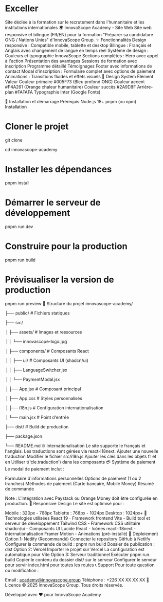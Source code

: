 # Exceller
Site dédiée à la formation sur le recrutement dans l'humanitaire et les institutions internationales
🌍 InnovaScope Academy - Site Web
Site web responsive et bilingue (FR/EN) pour la formation "Préparer sa candidature ONG / Nations Unies" d'InnovaScope Group.
✨ Fonctionnalités
Design responsive : Compatible mobile, tablette et desktop
Bilingue : Français et Anglais avec changement de langue en temps réel
Système de design : Couleurs et typographie InnovaScope
Sections complètes :
Hero avec appel à l'action
Présentation des avantages
Sessions de formation avec inscription
Programme détaillé
Témoignages
Footer avec informations de contact
Modal d'inscription : Formulaire complet avec options de paiement
Animations : Transitions fluides et effets visuels
🎨 Design System
Élément
Valeur
Couleur primaire
#005F73 (Bleu profond ONG)
Couleur accent
#F4A261 (Orange chaleur humanitaire)
Couleur succès
#2A9D8F
Arrière-plan
#FAFAFA
Typographie
Inter (Google Fonts)

🚀 Installation et démarrage
Prérequis
Node.js 18+
pnpm (ou npm)
Installation
# Cloner le projet

git clone <repository-url>

cd innovascope-academy

# Installer les dépendances

pnpm install

# Démarrer le serveur de développement

pnpm run dev

# Construire pour la production

pnpm run build

# Prévisualiser la version de production

pnpm run preview
📁 Structure du projet
innovascope-academy/

├── public/                 # Fichiers statiques

├── src/

│   ├── assets/            # Images et ressources

│   │   └── innovascope-logo.jpg

│   ├── components/        # Composants React

│   │   ├── ui/           # Composants UI (shadcn/ui)

│   │   ├── LanguageSwitcher.jsx

│   │   └── PaymentModal.jsx

│   ├── App.jsx           # Composant principal

│   ├── App.css           # Styles personnalisés

│   ├── i18n.js           # Configuration internationalisation

│   └── main.jsx          # Point d'entrée

├── dist/                 # Build de production

├── package.json

└── README.md
🌐 Internationalisation
Le site supporte le français et l'anglais. Les traductions sont gérées via react-i18next.
Ajouter une nouvelle traduction
Modifier le fichier src/i18n.js
Ajouter les clés dans les objets fr et en
Utiliser t('cle.traduction') dans les composants
💳 Système de paiement
Le modal de paiement inclut :

Formulaire d'informations personnelles
Options de paiement (1 ou 2 tranches)
Méthodes de paiement (Carte bancaire, Mobile Money)
Résumé de commande

Note : L'intégration avec Paystack ou Orange Money doit être configurée en production.
📱 Responsive Design
Le site est optimisé pour :

Mobile : 320px - 768px
Tablette : 768px - 1024px
Desktop : 1024px+
🔧 Technologies utilisées
React 19 - Framework frontend
Vite - Build tool et serveur de développement
Tailwind CSS - Framework CSS utilitaire
shadcn/ui - Composants UI
Lucide React - Icônes
react-i18next - Internationalisation
Framer Motion - Animations (pré-installé)
🚀 Déploiement
Option 1: Netlify (Recommandé)
Connecter le repository GitHub à Netlify
Configurer la commande de build : pnpm run build
Dossier de publication : dist
Option 2: Vercel
Importer le projet sur Vercel
La configuration est automatique pour Vite
Option 3: Serveur traditionnel
Exécuter pnpm run build
Copier le contenu du dossier dist/ sur le serveur
Configurer le serveur pour servir index.html pour toutes les routes
📞 Support
Pour toute question ou modification :

Email : academy@innovascope.group
Téléphone : +226 XX XX XX XX
📄 Licence
© 2025 InnovaScope Group. Tous droits réservés.



Développé avec ❤️ pour InnovaScope Academy

